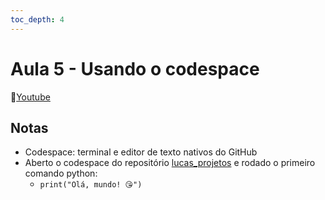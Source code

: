 ```yaml
---
toc_depth: 4
---
```


# Aula 5 - Usando o codespace
🔗[Youtube](https://www.youtube.com/watch?v=rsQLVpAIUO8)

## Notas
- Codespace: terminal e editor de texto nativos do GitHub
- Aberto o codespace do repositório [lucas_projetos](https://github.com/lucasfainblat/lucas_projetos) e rodado o primeiro comando python:
	- `print("Olá, mundo! 😘")`

